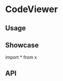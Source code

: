 # CodeViewer

<wc-doc-header selector="wc-code-viewer"></wc-doc-header>

## Usage

## Showcase

<wc-doc-showcase selector="wc-code-viewer">
  <showcase-preview>
    <wc-code-viewer>
    </wc-code-viewer>
  </showcase-preview>
</wc-doc-showcase>

<wc-doc-showcase selector="wc-code-viewer">
  <showcase-preview>
    <wc-code-viewer>
    <prop-code>
    import * from x
    </pro-code>
    </wc-code-viewer>
  </showcase-preview>
</wc-doc-showcase>

## API

<wc-doc-props selector="wc-code-viewer"></wc-doc-props>
